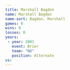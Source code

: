 ```yaml
---
title: Marshall Bagdon
name: Marshall Bagdon
name-sort: Bagdon, Marshall
games: 0
wins: 0
losses: 0
years:
 - year: 2001
   event: Brier
   team: "NO"
   position: Alternate
vs:
---
```

